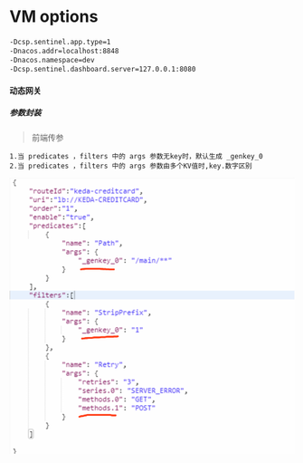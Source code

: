 # VM options
```
-Dcsp.sentinel.app.type=1
-Dnacos.addr=localhost:8848
-Dnacos.namespace=dev
-Dcsp.sentinel.dashboard.server=127.0.0.1:8080
```

#### 动态网关
##### 参数封装
> 前端传参
```
1.当 predicates ，filters 中的 args 参数无key时，默认生成 _genkey_0
2.当 predicates ，filters 中的 args 参数由多个KV值时,key.数字区别
```
![](./docs/route_params.png)